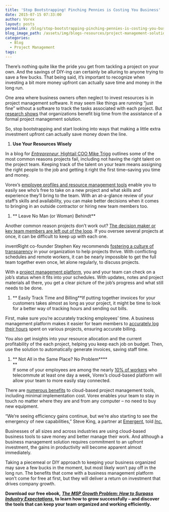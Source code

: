 ```yaml
---
title: 'Stop Bootstrapping! Pinching Pennies is Costing You Business'
date: 2015-07-15 07:33:00
author: Vorex
layout: posts
permalink: /blog/stop-bootstrapping-pinching-pennies-is-costing-you-business/
blog_image_path: /assets/img/blogs-resources/project-management-solution.jpg
categories:
  - Blog
  - Project Management
tags:  
---
```



There’s nothing quite like the pride you get from tackling a project on your own. And the savings of DIY-ing can certainly be alluring to anyone trying to save a few bucks. That being said, it’s important to recognize when investing a bit more money upfront can actually save time and money in the long run.<!--more-->

One area where business owners often neglect to invest resources is in project management software. It may seem like things are running “just fine” without a software to track the tasks associated with each project. But [research shows](http://blog.capterra.com/surprising-project-management-statistics/) that organizations benefit big time from the assistance of a formal project management solution.

So, stop bootstrapping and start looking into ways that making a little extra investment upfront can actually save money down the line.

1. **Use Your Resources Wisely**

In a blog for [*Entrepreneur,* Hightail COO Mike Trigg](http://www.entrepreneur.com/article/246279) outlines some of the most common reasons projects fail, including not having the right talent on the project team. Keeping track of the talent on your team means assigning the right people to the job and getting it right the first time–saving you time and money.

Vorex’s [employee profiles and resource management tools](http://www.vorex.com/product/resource-allocation/) enable you to easily see who’s free to take on a new project and what skills and experience they’ll bring to the team. With an at-a-glance review of your staff’s skills and availability, you can make better decisions when it comes to bringing in an outside contractor or hiring new team members too.

1. ** Leave No Man (or Woman) Behindt**

Another common reason projects don’t work out? [The decision maker or key team members are left out of the loop](http://www.entrepreneur.com/article/246279). If you oversee several projects at once, it can be difficult to keep up with each one.

inventRight co-founder Stephen Key recommends [fostering a culture of transparency](http://www.entrepreneur.com/article/237817) in your organization to help projects thrive. With conflicting schedules and remote workers, it can be nearly impossible to get the full team together even once, let alone regularly, to discuss projects.

With a [project management platform](http://www.vorex.com/product/online-project-management/), you and your team can check on a job’s status when it fits into your schedules. With updates, notes and project materials all there, you get a clear picture of the job’s progress and what still needs to be done.

1. ** Easily Track Time and Billing**If putting together invoices for your customers takes almost as long as your project, it might be time to look for a better way of tracking hours and sending out bills.

First, make sure you’re accurately tracking employees’ time. A business management platform makes it easier for team members to [accurately log their hours](http://www.vorex.com/product/time-expense-tracking/) spent on various projects, ensuring accurate billing.

You also get insights into your resource allocation and the current profitability of the each project, helping you keep each job on budget. Then, use the solution to automatically generate invoices, saving staff time.

1. ** Not All in the Same Place? No Problem****
   <br>**
   <br> If some of your employees are among the nearly [10% of workers](http://www.wsj.com/news/articles/SB10001424127887324539404578342503214110478) who telecommute at least one day a week, Vorex&#8217;s cloud-based platform will allow your team to more easily stay connected.

There are [numerous benefits](http://technologyadvice.com/project-management/blog/benefits-cloud-based-project-management-software/) to cloud-based project management tools, including minimal implementation cost. Vorex enables your team to stay in touch no matter where they are and from any computer – no need to buy new equipment.

“We’re seeing efficiency gains continue, but we’re also starting to see the emergency of new capabilities,” Steve King, a partner at [Emergent](http://www.emergentresearch.com/), told [*Inc.*](http://www.inc.com/graham-winfrey/why-the-cloud-will-transform-small-business-by-2020.html)

Businesses of all sizes and across industries are using cloud-based business tools to save money and better manage their work. And although a business management solution requires commitment to an upfront investment, the gains in productivity will become apparent almost immediately.

Taking a piecemeal or DIY approach to keeping your business organized may save a few bucks in the moment, but most likely won’t pay off in the long run. The benefits that come with a business management platform won’t come for free at first, but they will deliver a return on investment that drives company growth.

**Download our free ebook,** [***The MSP Growth Problem: How to Surpass Industry Expectations***](http://vorex.hs-sites.com/the-msp-growth-problem-how-to-surpass-industry-expectations?__hstc=100746398.b2843db0333d5242d1d7cad84e1e93d1.1428948442272.1434416286408.1434481428312.32&amp;__hssc=100746398.9.1434481428312&amp;__hsfp=357257685)**, to learn how to grow successfully – and discover the tools that can keep your team organized and working efficiently.**
